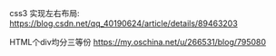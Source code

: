 
css3 实现左右布局:
https://blog.csdn.net/qq_40190624/article/details/89463203

HTML个div均分三等份
https://my.oschina.net/u/266531/blog/795080

